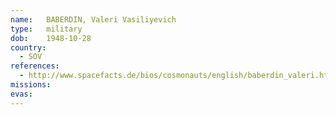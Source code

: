 ```yaml
---
name:	BABERDIN, Valeri Vasiliyevich
type:	military
dob:	1948-10-28
country:
  - SOV
references:
  - http://www.spacefacts.de/bios/cosmonauts/english/baberdin_valeri.htm
missions:
evas:
---
```

